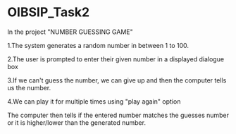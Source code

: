 # OIBSIP_Task2
In the project "NUMBER GUESSING GAME"

1.The system generates a random number in between 1 to 100.

2.The user is prompted to enter their given number in a displayed dialogue box

3.If we can't guess the number, we can give up and then the computer tells us the number.

4.We can play it for multiple times using "play again" option

The computer then tells if the entered number matches the guesses number or it is higher/lower than the generated number.
